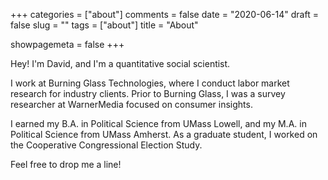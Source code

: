 +++
categories = ["about"]
comments = false
date = "2020-06-14"
draft = false
slug = ""
tags = ["about"]
title = "About"

showpagemeta = false
+++

Hey! I'm David, and I'm a quantitative social scientist. 

I work at Burning Glass Technologies, where I conduct labor market research for industry clients. Prior to Burning Glass, I was a survey researcher at WarnerMedia focused on consumer insights.

I earned my B.A. in Political Science from UMass Lowell, and my M.A. in Political Science from UMass Amherst. As a graduate student, I worked on the Cooperative Congressional Election Study.

Feel free to drop me a line!